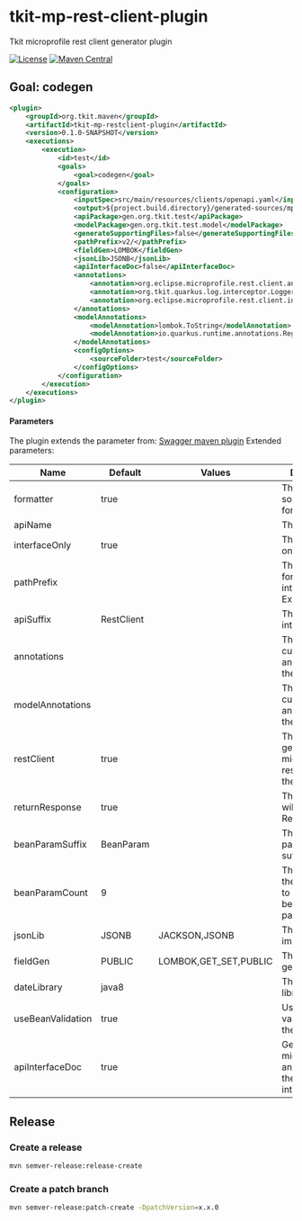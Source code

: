 # tkit-mp-rest-client-plugin

Tkit microprofile  rest client generator plugin

[![License](https://img.shields.io/badge/license-Apache--2.0-green?style=for-the-badge&logo=apache)](https://www.apache.org/licenses/LICENSE-2.0)
[![Maven Central](https://img.shields.io/maven-central/v/org.tkit.maven/tkit-mp-restclient-plugin?logo=java&style=for-the-badge)](https://maven-badges.herokuapp.com/maven-central/org.tkit.maven/tkit-mp-restclient-plugin)

## Goal: codegen

```xml
<plugin>
    <groupId>org.tkit.maven</groupId>
    <artifactId>tkit-mp-restclient-plugin</artifactId>
    <version>0.1.0-SNAPSHOT</version>
    <executions>
        <execution>
            <id>test</id>
            <goals>
                <goal>codegen</goal>
            </goals>
            <configuration>
                <inputSpec>src/main/resources/clients/openapi.yaml</inputSpec>
                <output>${project.build.directory}/generated-sources/mprestclient</output>
                <apiPackage>gen.org.tkit.test</apiPackage>
                <modelPackage>gen.org.tkit.test.model</modelPackage>
                <generateSupportingFiles>false</generateSupportingFiles>
                <pathPrefix>v2/</pathPrefix>
                <fieldGen>LOMBOK</fieldGen>
                <jsonLib>JSONB</jsonLib>
                <apiInterfaceDoc>false</apiInterfaceDoc>
                <annotations>
                    <annotation>org.eclipse.microprofile.rest.client.annotation.RegisterProvider(org.tkit.quarkus.log.interceptor.RestClientLogInterceptor.class)</annotation>
                    <annotation>org.tkit.quarkus.log.interceptor.LoggerService</annotation>
                    <annotation>org.eclipse.microprofile.rest.client.inject.RegisterRestClient(configKey="my-client-key")</annotation>
                </annotations>
                <modelAnnotations>
                    <modelAnnotation>lombok.ToString</modelAnnotation>
                    <modelAnnotation>io.quarkus.runtime.annotations.RegisterForReflection</modelAnnotation>
                </modelAnnotations>
                <configOptions>
                    <sourceFolder>test</sourceFolder>
                </configOptions>
            </configuration>
        </execution>
    </executions>
</plugin>
```

#### Parameters

The plugin extends the parameter from: [Swagger maven plugin](https://github.com/swagger-api/swagger-codegen/tree/master/modules/swagger-codegen-maven-plugin)
Extended parameters:

|  Name | Default  | Values | Description  |
|---|---|---|---|
| formatter | true | | The google source code formatter  |
| apiName | | | The api name |
| interfaceOnly | true | | The interface only |
| pathPrefix | | | The path prefix for all interfaces. Example 'v2/' |
| apiSuffix | RestClient | | The api interface suffix |
| annotations | | | The list of custom annotations for the interface. |
| modelAnnotations | | | The list of custom annotations for the model. |
| restClient | true | | The flag to generate the micro-profile rest client for the interface. |
| returnResponse | true | | The return type will be the Response. |
| beanParamSuffix | BeanParam | | The bean parameter suffix. |
| beanParamCount | 9 | | The number of the parameters to group by the bean parameter. |
| jsonLib | JSONB | JACKSON,JSONB | The JSON implementation. |
| fieldGen | PUBLIC | LOMBOK,GET_SET,PUBLIC | The model field generator type. |
| dateLibrary | java8 | | The date library. |
| useBeanValidation | true | | Use the bean validation on the methods. |
| apiInterfaceDoc | true | | Generate the micro-profile annotation on the generated interface. |

## Release

### Create a release

```bash
mvn semver-release:release-create
```

### Create a patch branch
```bash
mvn semver-release:patch-create -DpatchVersion=x.x.0
```

